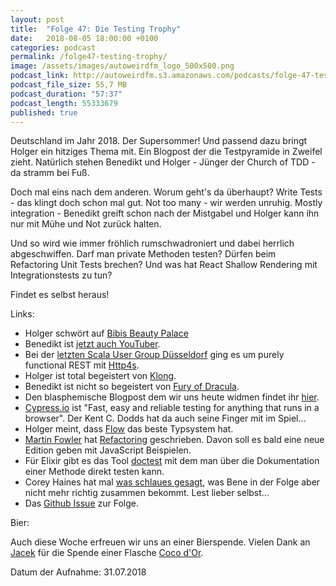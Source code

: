 ```yaml
---
layout: post
title:  "Folge 47: Die Testing Trophy"
date:   2018-08-05 18:00:00 +0100
categories: podcast
permalink: /folge47-testing-trophy/
image: /assets/images/autoweirdfm_logo_500x500.png
podcast_link: http://autoweirdfm.s3.amazonaws.com/podcasts/folge-47-testing-trophy.mp3
podcast_file_size: 55,7 MB
podcast_duration: "57:37"
podcast_length: 55333679
published: true
---
```


Deutschland im Jahr 2018.
Der Supersommer!
Und passend dazu bringt Holger ein hitziges Thema mit.
Ein Blogpost der die Testpyramide in Zweifel zieht.
Natürlich stehen Benedikt und Holger - Jünger der Church of TDD - da stramm bei Fuß.

Doch mal eins nach dem anderen.
Worum geht's da überhaupt?
Write Tests - das klingt doch schon mal gut.
Not too many - wir werden unruhig.
Mostly integration - Benedikt greift schon nach der Mistgabel und Holger kann ihn nur mit Mühe und Not zurück halten.

Und so wird wie immer fröhlich rumschwadroniert und dabei herrlich abgeschwiffen.
Darf man private Methoden testen?
Dürfen beim Refactoring Unit Tests brechen?
Und was hat React Shallow Rendering mit Integrationstests zu tun?

Findet es selbst heraus!

Links:

- Holger schwört auf [Bibis Beauty Palace](https://www.youtube.com/channel/UCHfdTAyg5t4mb1G-3rJ6QsQ)
- Benedikt ist [jetzt auch YouTuber](https://www.youtube.com/watch?v=aKuZrUyoiCA).
- Bei der [letzten Scala User Group Düsseldorf](https://www.meetup.com/de-DE/scaladus/events/252931835/) ging es um purely functional REST mit [Http4s](https://http4s.org/).
- Holger ist total begeistert von [Klong](https://www.schwerkraft-verlag.de/shop/klong/klong-grundspiel/).
- Benedikt ist nicht so begeistert von [Fury of Dracula](https://boardgamegeek.com/boardgame/181279/fury-dracula-thirdfourth-edition).
- Den blasphemische Blogpost dem wir uns heute widmen findet ihr [hier](https://blog.kentcdodds.com/write-tests-not-too-many-mostly-integration-5e8c7fff591c).
- [Cypress.io](https://www.cypress.io/) ist "Fast, easy and reliable testing for anything that runs in a browser". Der Kent C. Dodds hat da auch seine Finger mit im Spiel...
- Holger meint, dass [Flow](https://flow.org/) das beste Typsystem hat.
- [Martin Fowler](https://martinfowler.com/) hat [Refactoring](https://www.amazon.de/Refactoring-Improving-Design-Existing-Technology/dp/0201485672/ref=sr_1_1?ie=UTF8&qid=1533484768&sr=8-1&keywords=refactoring) geschrieben. Davon soll es bald eine neue Edition geben mit JavaScript Beispielen.
- Für Elixir gibt es das Tool [doctest](https://elixir-lang.org/getting-started/mix-otp/docs-tests-and-with.html) mit dem man über die Dokumentation einer Methode direkt testen kann.
- Corey Haines hat mal [was schlaues gesagt](http://blog.coreyhaines.com/2009/02/getting-it-done-vs-doing-it-right.html), was Bene in der Folge aber nicht mehr richtig zusammen bekommt. Lest lieber selbst...
- Das [Github Issue](https://github.com/autoweirdfm/autoweirdfm.github.io/issues/54) zur Folge.

Bier:

Auch diese Woche erfreuen wir uns an einer Bierspende.
Vielen Dank an [Jacek](https://twitter.com/LieberJacek) für die Spende einer Flasche [Coco d'Or](https://untappd.com/b/schwarzwald-gold-coco-d-or/591599).

Datum der Aufnahme: 31.07.2018
